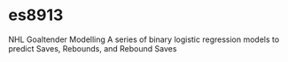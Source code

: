 # es8913
NHL Goaltender Modelling
A series of binary logistic regression models to predict Saves, Rebounds, and Rebound Saves
